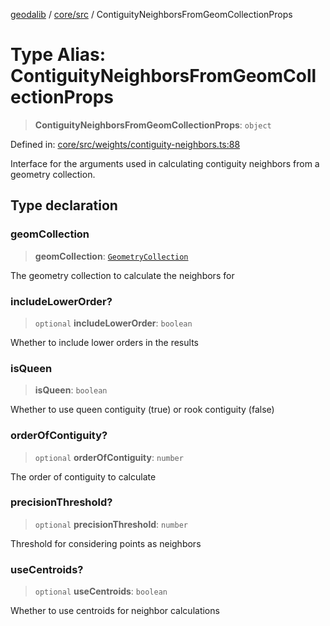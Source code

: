 [geodalib](../../../modules.md) / [core/src](../index.md) / ContiguityNeighborsFromGeomCollectionProps

# Type Alias: ContiguityNeighborsFromGeomCollectionProps

> **ContiguityNeighborsFromGeomCollectionProps**: `object`

Defined in: [core/src/weights/contiguity-neighbors.ts:88](https://github.com/GeoDaCenter/geoda-lib/blob/dd0b55e88e7fa62fd12212664ac5233e391d8b71/js/packages/core/src/weights/contiguity-neighbors.ts#L88)

Interface for the arguments used in calculating contiguity neighbors from a geometry collection.

## Type declaration

### geomCollection

> **geomCollection**: [`GeometryCollection`](../classes/GeometryCollection.md)

The geometry collection to calculate the neighbors for

### includeLowerOrder?

> `optional` **includeLowerOrder**: `boolean`

Whether to include lower orders in the results

### isQueen

> **isQueen**: `boolean`

Whether to use queen contiguity (true) or rook contiguity (false)

### orderOfContiguity?

> `optional` **orderOfContiguity**: `number`

The order of contiguity to calculate

### precisionThreshold?

> `optional` **precisionThreshold**: `number`

Threshold for considering points as neighbors

### useCentroids?

> `optional` **useCentroids**: `boolean`

Whether to use centroids for neighbor calculations
